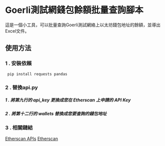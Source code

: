 # Goerli測試網錢包餘額批量查詢腳本
這是一個小工具，可以批量查詢Goerli測試網絡上以太坊錢包地址的餘額，並導出Excel文件。
## 使用方法  
### 1 . 安裝依賴
``` pip install requests pandas```

### 2 . 替換api.py
##### 1 . 將第九行的 api_key 更換成您在 Etherscan 上申請的 API Key
##### 2 . 將第十二行的 wallets 替換成您要查詢的錢包地址
### 3 . 相關鏈結
[Etherscan APIs](https://etherscan.io/apis)
[Etherscan](https://etherscan.io)
